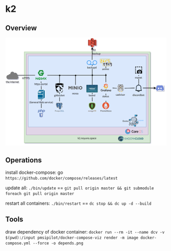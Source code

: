# k2

## Overview

![k2](https://raw.githubusercontent.com/noyuno/k2/master/k2.png)

## Operations

install docker-compose: go `https://github.com/docker/compose/releases/latest`

update all: `./bin/update` == `git pull origin master && git submodule foreach git pull origin master`

restart all containers: `./bin/restart` == `dc stop && dc up -d --build`

## Tools

draw dependency of docker container: `docker run --rm -it --name dcv -v $(pwd):/input pmsipilot/docker-compose-viz render -m image docker-compose.yml --force -o depends.png`

